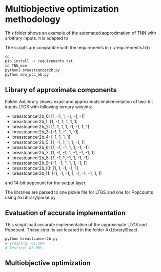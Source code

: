 # Multiobjective optimization methodology
This folder shows an example of the automated approximation of TNN with arbitrary inputs. It is adapted to 

The scripts are compatible with the requirements in (../requirements.txt)

```sh
cd ..
pip install -r requirements.txt
cd TNN_moo
python3 breastcancer2b.py
python moo_pcc_mb.py
```


## Library of approximate components
Folder AxLibrary shows exact and approximate implementation of two-bit inputs LTGS with following ternary weights:

 - breastcancer2b_0: [1, -1, 1, -1, -1, -1]
 - breastcancer2b_1: [1, -1, 1, 1, 1, 1]
 - breastcancer2b_2: [1, 1, 1, 1, -1, -1, 1, 1]
 - breastcancer2b_3: [-1, 1, -1, 1, -1]
 - breastcancer2b_4: [-1, 1, 1, 1]
 - breastcancer2b_5: [1, -1, 1, 1, 1, -1, 1]
 - breastcancer2b_6: [1, -1, -1, 1, 1, -1, -1]
 - breastcancer2b_7: [1, -1, -1, 1, -1, -1, -1, 1]
 - breastcancer2b_8: [1, -1, 1, -1, 1, -1, -1]
 - breastcancer2b_9: [-1, -1, 1, 1, 1, -1, 1]
 - breastcancer2b_10: [1, 1, -1, -1, 1]
 - breastcancer2b_11: [-1, -1, -1, 1, -1, -1, -1, 1, 1]

and 14-bit popcount for the output layer.

The libraries are parsed to one pickle file for LTGS and one for Popcounts using AxLibrary/parse.py.


## Evaluation of accurate implementation
This script load accurate implementation of the approximate LTGS and Popcount. These circuits are located in the folder AxLibrary/Exact

```sh
python breastcancer2b.py
# Training: 81.59%
# Testing: 83.90%
```

## Multiobjective optimization